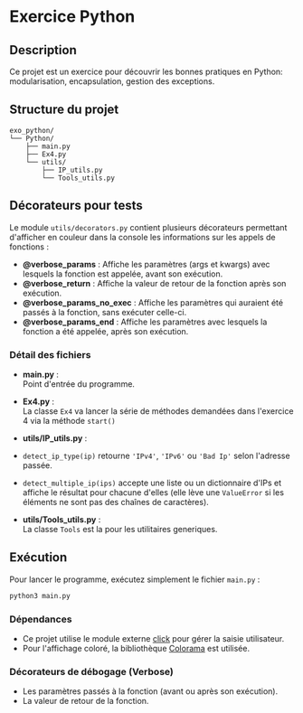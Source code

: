 # Exercice Python

## Description

Ce projet est un exercice pour découvrir les bonnes pratiques en Python: modularisation, encapsulation, gestion des exceptions.

## Structure du projet

```
exo_python/
└── Python/
    ├── main.py
    ├── Ex4.py
    └── utils/
        ├── IP_utils.py
        └── Tools_utils.py
```

## Décorateurs pour tests

Le module `utils/decorators.py` contient plusieurs décorateurs permettant d'afficher en couleur dans la console les informations sur les appels de fonctions :


- **@verbose_params** : Affiche les paramètres (args et kwargs) avec lesquels la fonction est appelée, avant son exécution.
- **@verbose_return** : Affiche la valeur de retour de la fonction après son exécution.
- **@verbose_params_no_exec** : Affiche les paramètres qui auraient été passés à la fonction, sans exécuter celle-ci.
- **@verbose_params_end** : Affiche les paramètres avec lesquels la fonction a été appelée, après son exécution.


### Détail des fichiers

- **main.py** :  
Point d'entrée du programme.

- **Ex4.py** :  
La classe `Ex4` va lancer la série de méthodes demandées dans l'exercice 4 via la méthode `start()`

- **utils/IP_utils.py** :    
- `detect_ip_type(ip)` retourne `'IPv4'`, `'IPv6'` ou `'Bad Ip'` selon l'adresse passée.  
- `detect_multiple_ip(ips)` accepte une liste ou un dictionnaire d'IPs et affiche le résultat pour chacune d'elles (elle lève une `ValueError` si les éléments ne sont pas des chaînes de caractères).

- **utils/Tools_utils.py** :  
La classe `Tools` est la pour les utilitaires generiques.
## Exécution

Pour lancer le programme, exécutez simplement le fichier `main.py` :

```bash
python3 main.py
```

### Dépendances

- Ce projet utilise le module externe [click](https://pypi.org/project/click/) pour gérer la saisie utilisateur.
- Pour l'affichage coloré, la bibliothèque [Colorama](https://pypi.org/project/colorama/) est utilisée.

### Décorateurs de débogage (Verbose)


- Les paramètres passés à la fonction (avant ou après son exécution).
- La valeur de retour de la fonction.